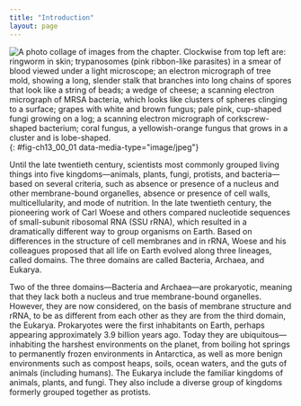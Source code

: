 ```yaml
---
title: "Introduction"
layout: page
---
```



<?cnx.eoc class="summary" title="Sections Summary"?>

<?cnx.eoc class="art-exercise" title="Art Connections"?>

<?cnx.eoc class="multiple-choice" title="Multiple Choice"?>

<?cnx.eoc class="free-response" title="Free Response"?>

 ![A photo collage of images from the chapter. Clockwise from top left are: ringworm in skin; trypanosomes (pink ribbon-like parasites) in a smear of blood viewed under a light microscope; an electron micrograph of tree mold, showing a long, slender stalk that branches into long chains of spores that look like a string of beads; a wedge of cheese; a scanning electron micrograph of MRSA bacteria, which looks like clusters of spheres clinging to a surface; grapes with white and brown fungus; pale pink, cup-shaped fungi growing on a log; a scanning electron micrograph of corkscrew-shaped bacterium; coral fungus, a yellowish-orange fungus that grows in a cluster and is lobe-shaped.](../resources/Figure_13_00_01.jpg "Living things are very diverse, from simple, single-celled bacteria to complex, multicellular organisms. (credit &quot;ringworm&quot;: modification of work by Dr. Lucille K. Georg, CDC; credit &quot;Trypanosomes&quot;: modification of work by Dr. Myron G. Schultz, CDC; credit &#x201C;tree mold&#x201D;: modification of work by Janice Haney Carr, Robert Simmons, CDC; credit &quot;coral fungus&quot;: modification of work by Cory Zanker; credit &quot;bacterium&quot;: modification of work by Dr. David Cox, CDC; credit &quot;cup fungus&quot;: modification of work by &quot;icelight&quot;/Flickr; credit &quot;MRSA&quot;: modification of work by Janice Haney Carr, CDC; credit &quot;moldy grapefruit&quot;: modification of work by Joseph Smilanick)"){: #fig-ch13_00_01 data-media-type="image/jpeg"}

Until the late twentieth century, scientists most commonly grouped living things into five kingdoms—animals, plants, fungi, protists, and bacteria—based on several criteria, such as absence or presence of a nucleus and other membrane-bound organelles, absence or presence of cell walls, multicellularity, and mode of nutrition. In the late twentieth century, the pioneering work of Carl Woese and others compared nucleotide sequences of small-subunit ribosomal RNA (SSU rRNA), which resulted in a dramatically different way to group organisms on Earth. Based on differences in the structure of cell membranes and in rRNA, Woese and his colleagues proposed that all life on Earth evolved along three lineages, called domains. The three domains are called Bacteria, Archaea, and Eukarya.

Two of the three domains—Bacteria and Archaea—are prokaryotic, meaning that they lack both a nucleus and true membrane-bound organelles. However, they are now considered, on the basis of membrane structure and rRNA, to be as different from each other as they are from the third domain, the Eukarya. Prokaryotes were the first inhabitants on Earth, perhaps appearing approximately 3.9 billion years ago. Today they are ubiquitous—inhabiting the harshest environments on the planet, from boiling hot springs to permanently frozen environments in Antarctica, as well as more benign environments such as compost heaps, soils, ocean waters, and the guts of animals (including humans). The Eukarya include the familiar kingdoms of animals, plants, and fungi. They also include a diverse group of kingdoms formerly grouped together as protists.

